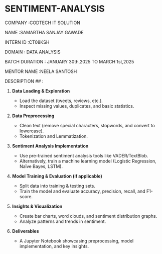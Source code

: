 # SENTIMENT-ANALYSIS
COMPANY :CODTECH IT SOLUTION

NAME :SAMARTHA SANJAY GAWADE

INTERN ID :CT08KSH

DOMAIN : DATA ANALYSIS

BATCH DURATION : JANUARY 30th,2025 TO MARCH 1st,2025

MENTOR NAME :NEELA SANTOSH

DESCRIPTION ## :
1. **Data Loading & Exploration**  
   - Load the dataset (tweets, reviews, etc.).  
   - Inspect missing values, duplicates, and basic statistics.

2. **Data Preprocessing**  
   - Clean text (remove special characters, stopwords, and convert to lowercase).  
   - Tokenization and Lemmatization.  

3. **Sentiment Analysis Implementation**  
   - Use pre-trained sentiment analysis tools like VADER/TextBlob.  
   - Alternatively, train a machine learning model (Logistic Regression, Naïve Bayes, LSTM).  

4. **Model Training & Evaluation (if applicable)**  
   - Split data into training & testing sets.  
   - Train the model and evaluate accuracy, precision, recall, and F1-score.  

5. **Insights & Visualization**  
   - Create bar charts, word clouds, and sentiment distribution graphs.  
   - Analyze patterns and trends in sentiment.  

6. **Deliverables**  
   - A Jupyter Notebook showcasing preprocessing, model implementation, and key insights.
